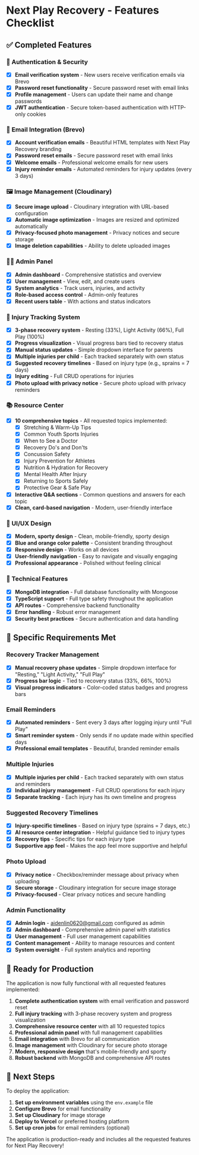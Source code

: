 # Next Play Recovery - Features Checklist

## ✅ Completed Features

### 🔐 Authentication & Security
- [x] **Email verification system** - New users receive verification emails via Brevo
- [x] **Password reset functionality** - Secure password reset with email links
- [x] **Profile management** - Users can update their name and change passwords
- [x] **JWT authentication** - Secure token-based authentication with HTTP-only cookies

### 📧 Email Integration (Brevo)
- [x] **Account verification emails** - Beautiful HTML templates with Next Play Recovery branding
- [x] **Password reset emails** - Secure password reset with email links
- [x] **Welcome emails** - Professional welcome emails for new users
- [x] **Injury reminder emails** - Automated reminders for injury updates (every 3 days)

### 🖼️ Image Management (Cloudinary)
- [x] **Secure image upload** - Cloudinary integration with URL-based configuration
- [x] **Automatic image optimization** - Images are resized and optimized automatically
- [x] **Privacy-focused photo management** - Privacy notices and secure storage
- [x] **Image deletion capabilities** - Ability to delete uploaded images

### 👨‍💼 Admin Panel
- [x] **Admin dashboard** - Comprehensive statistics and overview
- [x] **User management** - View, edit, and create users
- [x] **System analytics** - Track users, injuries, and activity
- [x] **Role-based access control** - Admin-only features
- [x] **Recent users table** - With actions and status indicators

### 🏥 Injury Tracking System
- [x] **3-phase recovery system** - Resting (33%), Light Activity (66%), Full Play (100%)
- [x] **Progress visualization** - Visual progress bars tied to recovery status
- [x] **Manual status updates** - Simple dropdown interface for parents
- [x] **Multiple injuries per child** - Each tracked separately with own status
- [x] **Suggested recovery timelines** - Based on injury type (e.g., sprains = 7 days)
- [x] **Injury editing** - Full CRUD operations for injuries
- [x] **Photo upload with privacy notice** - Secure photo upload with privacy reminders

### 📚 Resource Center
- [x] **10 comprehensive topics** - All requested topics implemented:
  - [x] Stretching & Warm-Up Tips
  - [x] Common Youth Sports Injuries
  - [x] When to See a Doctor
  - [x] Recovery Do's and Don'ts
  - [x] Concussion Safety
  - [x] Injury Prevention for Athletes
  - [x] Nutrition & Hydration for Recovery
  - [x] Mental Health After Injury
  - [x] Returning to Sports Safely
  - [x] Protective Gear & Safe Play
- [x] **Interactive Q&A sections** - Common questions and answers for each topic
- [x] **Clean, card-based navigation** - Modern, user-friendly interface

### 🎨 UI/UX Design
- [x] **Modern, sporty design** - Clean, mobile-friendly, sporty design
- [x] **Blue and orange color palette** - Consistent branding throughout
- [x] **Responsive design** - Works on all devices
- [x] **User-friendly navigation** - Easy to navigate and visually engaging
- [x] **Professional appearance** - Polished without feeling clinical

### 🔧 Technical Features
- [x] **MongoDB integration** - Full database functionality with Mongoose
- [x] **TypeScript support** - Full type safety throughout the application
- [x] **API routes** - Comprehensive backend functionality
- [x] **Error handling** - Robust error management
- [x] **Security best practices** - Secure authentication and data handling

## 🎯 Specific Requirements Met

### Recovery Tracker Management
- [x] **Manual recovery phase updates** - Simple dropdown interface for "Resting," "Light Activity," "Full Play"
- [x] **Progress bar logic** - Tied to recovery status (33%, 66%, 100%)
- [x] **Visual progress indicators** - Color-coded status badges and progress bars

### Email Reminders
- [x] **Automated reminders** - Sent every 3 days after logging injury until "Full Play"
- [x] **Smart reminder system** - Only sends if no update made within specified days
- [x] **Professional email templates** - Beautiful, branded reminder emails

### Multiple Injuries
- [x] **Multiple injuries per child** - Each tracked separately with own status and reminders
- [x] **Individual injury management** - Full CRUD operations for each injury
- [x] **Separate tracking** - Each injury has its own timeline and progress

### Suggested Recovery Timelines
- [x] **Injury-specific timelines** - Based on injury type (sprains = 7 days, etc.)
- [x] **AI resource center integration** - Helpful guidance tied to injury types
- [x] **Recovery tips** - Specific tips for each injury type
- [x] **Supportive app feel** - Makes the app feel more supportive and helpful

### Photo Upload
- [x] **Privacy notice** - Checkbox/reminder message about privacy when uploading
- [x] **Secure storage** - Cloudinary integration for secure image storage
- [x] **Privacy-focused** - Clear privacy notices and secure handling

### Admin Functionality
- [x] **Admin login** - aidenlin0620@gmail.com configured as admin
- [x] **Admin dashboard** - Comprehensive admin panel with statistics
- [x] **User management** - Full user management capabilities
- [x] **Content management** - Ability to manage resources and content
- [x] **System oversight** - Full system analytics and reporting

## 🚀 Ready for Production

The application is now fully functional with all requested features implemented:

1. **Complete authentication system** with email verification and password reset
2. **Full injury tracking** with 3-phase recovery system and progress visualization
3. **Comprehensive resource center** with all 10 requested topics
4. **Professional admin panel** with full management capabilities
5. **Email integration** with Brevo for all communication
6. **Image management** with Cloudinary for secure photo storage
7. **Modern, responsive design** that's mobile-friendly and sporty
8. **Robust backend** with MongoDB and comprehensive API routes

## 📝 Next Steps

To deploy the application:

1. **Set up environment variables** using the `env.example` file
2. **Configure Brevo** for email functionality
3. **Set up Cloudinary** for image storage
4. **Deploy to Vercel** or preferred hosting platform
5. **Set up cron jobs** for email reminders (optional)

The application is production-ready and includes all the requested features for Next Play Recovery! 